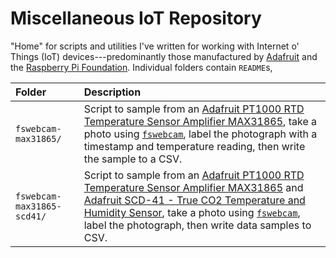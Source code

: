 # Miscellaneous IoT Repository

"Home" for scripts and utilities I've written for working with Internet o' Things (IoT) devices---predominantly those manufactured by [Adafruit][adafruit] and the [Raspberry Pi Foundation][rpif]. Individual folders contain `README`s, 

| Folder                     | Description                                                                                                                                                                                                                                                                                      |
|:---------------------------|:-------------------------------------------------------------------------------------------------------------------------------------------------------------------------------------------------------------------------------------------------------------------------------------------------|
| `fswebcam-max31865/`       | Script to sample from an [Adafruit PT1000 RTD Temperature Sensor Amplifier MAX31865][max31865], take a photo using [`fswebcam`][fswebcam], label the photograph with a timestamp and temperature reading, then write the sample to a CSV. |
| `fswebcam-max31865-scd41/` | Script to sample from an [Adafruit PT1000 RTD Temperature Sensor Amplifier MAX31865][max31865] and [Adafruit SCD-41 - True CO2 Temperature and Humidity Sensor][scd41], take a photo using [`fswebcam`][fswebcam], label the photograph, then write data samples to CSV. |

[adafruit]: https://www.adafruit.com/
[fswebcam]: https://github.com/fsphil/fswebcam
[max31865]: https://www.adafruit.com/product/3328
[rpif]: https://www.raspberrypi.org/
[scd41]: https://www.adafruit.com/product/5190
